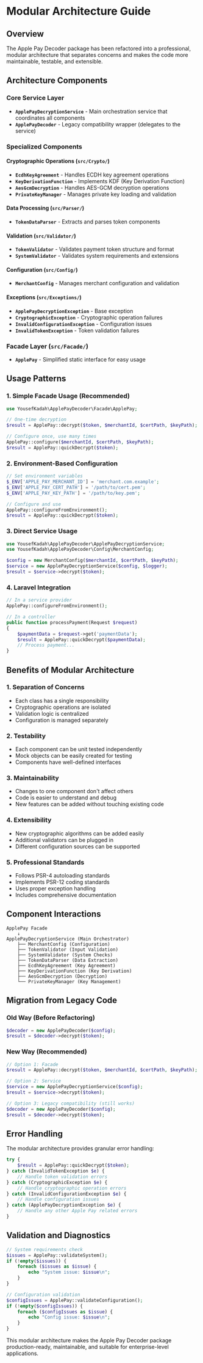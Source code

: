 # Modular Architecture Guide

## Overview

The Apple Pay Decoder package has been refactored into a professional, modular architecture that separates concerns and makes the code more maintainable, testable, and extensible.

## Architecture Components

### Core Service Layer
- **`ApplePayDecryptionService`** - Main orchestration service that coordinates all components
- **`ApplePayDecoder`** - Legacy compatibility wrapper (delegates to the service)

### Specialized Components

#### Cryptographic Operations (`src/Crypto/`)
- **`EcdhKeyAgreement`** - Handles ECDH key agreement operations
- **`KeyDerivationFunction`** - Implements KDF (Key Derivation Function)
- **`AesGcmDecryption`** - Handles AES-GCM decryption operations  
- **`PrivateKeyManager`** - Manages private key loading and validation

#### Data Processing (`src/Parser/`)
- **`TokenDataParser`** - Extracts and parses token components

#### Validation (`src/Validator/`)
- **`TokenValidator`** - Validates payment token structure and format
- **`SystemValidator`** - Validates system requirements and extensions

#### Configuration (`src/Config/`)
- **`MerchantConfig`** - Manages merchant configuration and validation

#### Exceptions (`src/Exceptions/`)
- **`ApplePayDecryptionException`** - Base exception
- **`CryptographicException`** - Cryptographic operation failures
- **`InvalidConfigurationException`** - Configuration issues
- **`InvalidTokenException`** - Token validation failures

### Facade Layer (`src/Facade/`)
- **`ApplePay`** - Simplified static interface for easy usage

## Usage Patterns

### 1. Simple Facade Usage (Recommended)
```php
use YousefKadah\ApplePayDecoder\Facade\ApplePay;

// One-time decryption
$result = ApplePay::decrypt($token, $merchantId, $certPath, $keyPath);

// Configure once, use many times
ApplePay::configure($merchantId, $certPath, $keyPath);
$result = ApplePay::quickDecrypt($token);
```

### 2. Environment-Based Configuration
```php
// Set environment variables
$_ENV['APPLE_PAY_MERCHANT_ID'] = 'merchant.com.example';
$_ENV['APPLE_PAY_CERT_PATH'] = '/path/to/cert.pem';
$_ENV['APPLE_PAY_KEY_PATH'] = '/path/to/key.pem';

// Configure and use
ApplePay::configureFromEnvironment();
$result = ApplePay::quickDecrypt($token);
```

### 3. Direct Service Usage
```php
use YousefKadah\ApplePayDecoder\ApplePayDecryptionService;
use YousefKadah\ApplePayDecoder\Config\MerchantConfig;

$config = new MerchantConfig($merchantId, $certPath, $keyPath);
$service = new ApplePayDecryptionService($config, $logger);
$result = $service->decrypt($token);
```

### 4. Laravel Integration
```php
// In a service provider
ApplePay::configureFromEnvironment();

// In a controller
public function processPayment(Request $request)
{
    $paymentData = $request->get('paymentData');
    $result = ApplePay::quickDecrypt($paymentData);
    // Process payment...
}
```

## Benefits of Modular Architecture

### 1. **Separation of Concerns**
- Each class has a single responsibility
- Cryptographic operations are isolated
- Validation logic is centralized
- Configuration is managed separately

### 2. **Testability**
- Each component can be unit tested independently
- Mock objects can be easily created for testing
- Components have well-defined interfaces

### 3. **Maintainability**
- Changes to one component don't affect others
- Code is easier to understand and debug
- New features can be added without touching existing code

### 4. **Extensibility**
- New cryptographic algorithms can be added easily
- Additional validators can be plugged in
- Different configuration sources can be supported

### 5. **Professional Standards**
- Follows PSR-4 autoloading standards
- Implements PSR-12 coding standards
- Uses proper exception handling
- Includes comprehensive documentation

## Component Interactions

```
ApplePay Facade
    ↓
ApplePayDecryptionService (Main Orchestrator)
    ├── MerchantConfig (Configuration)
    ├── TokenValidator (Input Validation)
    ├── SystemValidator (System Checks)
    ├── TokenDataParser (Data Extraction)
    ├── EcdhKeyAgreement (Key Agreement)
    ├── KeyDerivationFunction (Key Derivation)
    ├── AesGcmDecryption (Decryption)
    └── PrivateKeyManager (Key Management)
```

## Migration from Legacy Code

### Old Way (Before Refactoring)
```php
$decoder = new ApplePayDecoder($config);
$result = $decoder->decrypt($token);
```

### New Way (Recommended)
```php
// Option 1: Facade
$result = ApplePay::decrypt($token, $merchantId, $certPath, $keyPath);

// Option 2: Service
$service = new ApplePayDecryptionService($config);
$result = $service->decrypt($token);

// Option 3: Legacy compatibility (still works)
$decoder = new ApplePayDecoder($config);
$result = $decoder->decrypt($token);
```

## Error Handling

The modular architecture provides granular error handling:

```php
try {
    $result = ApplePay::quickDecrypt($token);
} catch (InvalidTokenException $e) {
    // Handle token validation errors
} catch (CryptographicException $e) {
    // Handle cryptographic operation errors
} catch (InvalidConfigurationException $e) {
    // Handle configuration issues
} catch (ApplePayDecryptionException $e) {
    // Handle any other Apple Pay related errors
}
```

## Validation and Diagnostics

```php
// System requirements check
$issues = ApplePay::validateSystem();
if (!empty($issues)) {
    foreach ($issues as $issue) {
        echo "System issue: $issue\n";
    }
}

// Configuration validation
$configIssues = ApplePay::validateConfiguration();
if (!empty($configIssues)) {
    foreach ($configIssues as $issue) {
        echo "Config issue: $issue\n";
    }
}
```

This modular architecture makes the Apple Pay Decoder package production-ready, maintainable, and suitable for enterprise-level applications.
